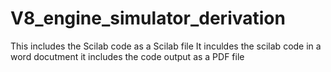 # V8_engine_simulator_derivation
This includes the Scilab code as a Scilab file
It inculdes the scilab code in a word docutment
it includes the code output as a PDF file
